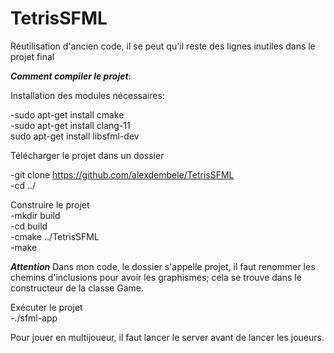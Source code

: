 # TetrisSFML

Réutilisation d'ancien code, il se peut qu'il reste des lignes inutiles dans le projet final






***Comment compiler le projet***:

Installation des modules nécessaires:

-sudo apt-get install cmake  
-sudo apt-get install clang-11  
sudo apt-get install libsfml-dev  

Télécharger le projet dans un dossier

-git clone https://github.com/alexdembele/TetrisSFML  
-cd ../

Construire le projet  
-mkdir build  
-cd build  
-cmake ../TetrisSFML  
-make  

***Attention*** 
Dans mon code, le dossier s'appelle projet, il faut renommer les chemins d'inclusions pour avoir les graphismes; cela se trouve dans le constructeur de la classe Game. 


Exécuter le projet  
-./sfml-app

Pour jouer en multijoueur, il faut lancer le server avant de lancer les joueurs. 


